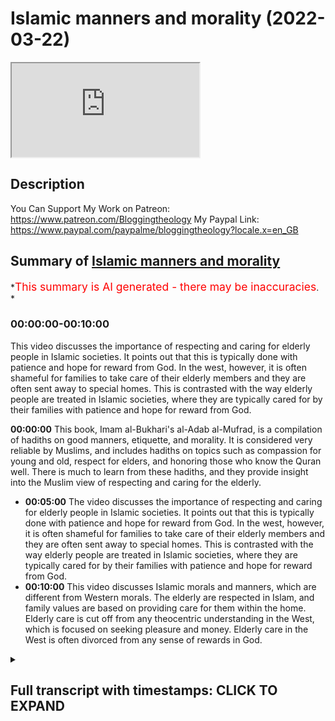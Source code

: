 # Islamic manners and morality (2022-03-22)

<iframe loading='lazy' allow='autoplay' src='https://www.youtube.com/embed/HWzf359ROjw'></iframe>

## Description

You Can Support My Work on Patreon:
<https://www.patreon.com/Bloggingtheology>
My Paypal Link:
<https://www.paypal.com/paypalme/bloggingtheology?locale.x=en_GB>

## Summary of [Islamic manners and morality](https://www.youtube.com/watch?v=HWzf359ROjw)

*<span style="color:red; font-size:125%">This summary is AI generated - there may be inaccuracies</span>. *

### <a onclick="modifyYTiframeseektime('0')">00:00:00-00:10:00</a>

This video discusses the importance of respecting and caring for elderly people in Islamic societies. It points out that this is typically done with patience and hope for reward from God. In the west, however, it is often shameful for families to take care of their elderly members and they are often sent away to special homes. This is contrasted with the way elderly people are treated in Islamic societies, where they are typically cared for by their families with patience and hope for reward from God.

**<a onclick="modifyYTiframeseektime('0')">00:00:00</a>** This book, Imam al-Bukhari's al-Adab al-Mufrad, is a compilation of hadiths on good manners, etiquette, and morality. It is considered very reliable by Muslims, and includes hadiths on topics such as compassion for young and old, respect for elders, and honoring those who know the Quran well. There is much to learn from these hadiths, and they provide insight into the Muslim view of respecting and caring for the elderly.

* **<a onclick="modifyYTiframeseektime('300')">00:05:00</a>** The video discusses the importance of respecting and caring for elderly people in Islamic societies. It points out that this is typically done with patience and hope for reward from God. In the west, however, it is often shameful for families to take care of their elderly members and they are often sent away to special homes. This is contrasted with the way elderly people are treated in Islamic societies, where they are typically cared for by their families with patience and hope for reward from God.
* **<a onclick="modifyYTiframeseektime('600')">00:10:00</a>** This video discusses Islamic morals and manners, which are different from Western morals. The elderly are respected in Islam, and family values are based on providing care for them within the home. Elderly care is cut off from any theocentric understanding in the West, which is focused on seeking pleasure and money. Elderly care in the West is often divorced from any sense of rewards in God.

<details><summary><h2>Full transcript with timestamps: CLICK TO EXPAND</h2></summary>

<a onclick="modifyYTiframeseektime('1')">0:00:01</a> i find the whole subject of islamic  
<a onclick="modifyYTiframeseektime('4')">0:00:04</a> etiquette manners and morality to be  
<a onclick="modifyYTiframeseektime('6')">0:00:06</a> absolutely fascinating and i wanted to  
<a onclick="modifyYTiframeseektime('8')">0:00:08</a> share with you an extract from this  
<a onclick="modifyYTiframeseektime('10')">0:00:10</a> wonderful book  
<a onclick="modifyYTiframeseektime('12')">0:00:12</a> it's called imam al-bukhari's al-adab  
<a onclick="modifyYTiframeseektime('15')">0:00:15</a> al-mufrad with full commentary it's a  
<a onclick="modifyYTiframeseektime('19')">0:00:19</a> perfect code for manners and morality  
<a onclick="modifyYTiframeseektime('22')">0:00:22</a> and this is a really thick book and it's  
<a onclick="modifyYTiframeseektime('24')">0:00:24</a> actually quite cheap to get these days  
<a onclick="modifyYTiframeseektime('26')">0:00:26</a> as well and on the back it says this  
<a onclick="modifyYTiframeseektime('28')">0:00:28</a> imam al-bukhari is best known for being  
<a onclick="modifyYTiframeseektime('32')">0:00:32</a> the author of the rigorously  
<a onclick="modifyYTiframeseektime('34')">0:00:34</a> authenticated collection of hadiths  
<a onclick="modifyYTiframeseektime('37')">0:00:37</a> known as the sahih  
<a onclick="modifyYTiframeseektime('39')">0:00:39</a> this islamic work is deemed by muslims  
<a onclick="modifyYTiframeseektime('41')">0:00:41</a> to be the most authentically transmitted  
<a onclick="modifyYTiframeseektime('44')">0:00:44</a> work after the quran and while it  
<a onclick="modifyYTiframeseektime('47')">0:00:47</a> includes roughly  
<a onclick="modifyYTiframeseektime('49')">0:00:49</a> 250 hadiths on adab this word meaning  
<a onclick="modifyYTiframeseektime('53')">0:00:53</a> good manners etiquette moral values  
<a onclick="modifyYTiframeseektime('56')">0:00:56</a> al-bukhari also dedicated a larger  
<a onclick="modifyYTiframeseektime('59')">0:00:59</a> separate work  
<a onclick="modifyYTiframeseektime('60')">0:01:00</a> to these very important areas that are  
<a onclick="modifyYTiframeseektime('63')">0:01:03</a> relevant to the muslims daily lives and  
<a onclick="modifyYTiframeseektime('65')">0:01:05</a> this separate work is known as this  
<a onclick="modifyYTiframeseektime('69')">0:01:09</a> al-adab al-mufrad and the present volume  
<a onclick="modifyYTiframeseektime('73')">0:01:13</a> presents the work in translation with a  
<a onclick="modifyYTiframeseektime('76')">0:01:16</a> complete commentary so this is an  
<a onclick="modifyYTiframeseektime('78')">0:01:18</a> absolute treasure if you want to  
<a onclick="modifyYTiframeseektime('80')">0:01:20</a> focus on  
<a onclick="modifyYTiframeseektime('82')">0:01:22</a> rigorously authenticated hadiths on a  
<a onclick="modifyYTiframeseektime('84')">0:01:24</a> dab  
<a onclick="modifyYTiframeseektime('85')">0:01:25</a> now chapter 19 of this i just really  
<a onclick="modifyYTiframeseektime('88')">0:01:28</a> like it's entitled young and old young  
<a onclick="modifyYTiframeseektime('91')">0:01:31</a> and old i'm going to read um several  
<a onclick="modifyYTiframeseektime('93')">0:01:33</a> hadiths from this selected by bukhari  
<a onclick="modifyYTiframeseektime('96')">0:01:36</a> obviously  
<a onclick="modifyYTiframeseektime('97')">0:01:37</a> and some of the commentary which i think  
<a onclick="modifyYTiframeseektime('99')">0:01:39</a> is really helpful when it comes to  
<a onclick="modifyYTiframeseektime('101')">0:01:41</a> etiquette manners  
<a onclick="modifyYTiframeseektime('103')">0:01:43</a> how we should view young and old  
<a onclick="modifyYTiframeseektime('107')">0:01:47</a> and the chapter begins with some  
<a onclick="modifyYTiframeseektime('109')">0:01:49</a> comments  
<a onclick="modifyYTiframeseektime('110')">0:01:50</a> some hadiths were reported by different  
<a onclick="modifyYTiframeseektime('113')">0:01:53</a> companions of the prophet and in  
<a onclick="modifyYTiframeseektime('114')">0:01:54</a> different chains of transmission  
<a onclick="modifyYTiframeseektime('117')">0:01:57</a> this indicates that the prophet might  
<a onclick="modifyYTiframeseektime('120')">0:02:00</a> have said the hadith on different  
<a onclick="modifyYTiframeseektime('121')">0:02:01</a> occasions to different people or that he  
<a onclick="modifyYTiframeseektime('124')">0:02:04</a> might have said it on an occasion when  
<a onclick="modifyYTiframeseektime('126')">0:02:06</a> he had a large audience  
<a onclick="modifyYTiframeseektime('129')">0:02:09</a> and then uh  
<a onclick="modifyYTiframeseektime('131')">0:02:11</a> several hadith quoted and i'll just  
<a onclick="modifyYTiframeseektime('133')">0:02:13</a> mention a few of them number three five  
<a onclick="modifyYTiframeseektime('135')">0:02:15</a> five  
<a onclick="modifyYTiframeseektime('136')">0:02:16</a> abu herrera reports that the prophet  
<a onclick="modifyYTiframeseektime('139')">0:02:19</a> said  
<a onclick="modifyYTiframeseektime('140')">0:02:20</a> a person who is not compassionate to our  
<a onclick="modifyYTiframeseektime('143')">0:02:23</a> young  
<a onclick="modifyYTiframeseektime('144')">0:02:24</a> and does not respect the rights of our  
<a onclick="modifyYTiframeseektime('147')">0:02:27</a> old people  
<a onclick="modifyYTiframeseektime('148')">0:02:28</a> does not belong to us  
<a onclick="modifyYTiframeseektime('151')">0:02:31</a> okay that's one another one  
<a onclick="modifyYTiframeseektime('154')">0:02:34</a> uh hadith number 357  
<a onclick="modifyYTiframeseektime('157')">0:02:37</a> abdullah ibn amma reports that the  
<a onclick="modifyYTiframeseektime('159')">0:02:39</a> prophet said  
<a onclick="modifyYTiframeseektime('161')">0:02:41</a> he does not belong to us who does not  
<a onclick="modifyYTiframeseektime('164')">0:02:44</a> show due respect to our elderly and is  
<a onclick="modifyYTiframeseektime('167')">0:02:47</a> not compassionate to our young  
<a onclick="modifyYTiframeseektime('171')">0:02:51</a> and the last hadith i'm going to quote  
<a onclick="modifyYTiframeseektime('173')">0:02:53</a> here 359  
<a onclick="modifyYTiframeseektime('176')">0:02:56</a> al-ashari said  
<a onclick="modifyYTiframeseektime('178')">0:02:58</a> it is a mark of glorifying god to honor  
<a onclick="modifyYTiframeseektime('182')">0:03:02</a> muslims who have gone grey to respect a  
<a onclick="modifyYTiframeseektime('185')">0:03:05</a> person who knows a quran by heart  
<a onclick="modifyYTiframeseektime('188')">0:03:08</a> provided that he neither goes to excess  
<a onclick="modifyYTiframeseektime('191')">0:03:11</a> nor is negligent of it  
<a onclick="modifyYTiframeseektime('193')">0:03:13</a> and to honor a ruler who maintains  
<a onclick="modifyYTiframeseektime('196')">0:03:16</a> justice  
<a onclick="modifyYTiframeseektime('198')">0:03:18</a> now there's some commentary on me it's  
<a onclick="modifyYTiframeseektime('200')">0:03:20</a> very interesting and it shows really  
<a onclick="modifyYTiframeseektime('202')">0:03:22</a> also the differences between the muslim  
<a onclick="modifyYTiframeseektime('204')">0:03:24</a> view of the elderly and the young and  
<a onclick="modifyYTiframeseektime('207')">0:03:27</a> the prevalent western view of the same  
<a onclick="modifyYTiframeseektime('210')">0:03:30</a> and the differences i think are striking  
<a onclick="modifyYTiframeseektime('213')">0:03:33</a> and there's much to learn and much food  
<a onclick="modifyYTiframeseektime('215')">0:03:35</a> for thought here  
<a onclick="modifyYTiframeseektime('217')">0:03:37</a> so um our author says in these hadiths  
<a onclick="modifyYTiframeseektime('219')">0:03:39</a> the prophet mentions two groups for  
<a onclick="modifyYTiframeseektime('222')">0:03:42</a> special treatment  
<a onclick="modifyYTiframeseektime('224')">0:03:44</a> the young who need compassion more than  
<a onclick="modifyYTiframeseektime('227')">0:03:47</a> anything else in the way we treat them  
<a onclick="modifyYTiframeseektime('230')">0:03:50</a> and the old who need respect  
<a onclick="modifyYTiframeseektime('233')">0:03:53</a> people may love the young and  
<a onclick="modifyYTiframeseektime('235')">0:03:55</a> instinctively be kind to them  
<a onclick="modifyYTiframeseektime('238')">0:03:58</a> but they may also feel them to be a  
<a onclick="modifyYTiframeseektime('240')">0:04:00</a> burden particularly when a child is  
<a onclick="modifyYTiframeseektime('243')">0:04:03</a> rebellious  
<a onclick="modifyYTiframeseektime('244')">0:04:04</a> ill or unable to express its needs  
<a onclick="modifyYTiframeseektime('249')">0:04:09</a> compassion eases any difficulty that a  
<a onclick="modifyYTiframeseektime('253')">0:04:13</a> child may cause  
<a onclick="modifyYTiframeseektime('255')">0:04:15</a> it motivates the adult to try to  
<a onclick="modifyYTiframeseektime('258')">0:04:18</a> understand the child and identify the  
<a onclick="modifyYTiframeseektime('261')">0:04:21</a> causes of its unhappiness or irritation  
<a onclick="modifyYTiframeseektime('265')">0:04:25</a> enhancing the first and dealing with the  
<a onclick="modifyYTiframeseektime('268')">0:04:28</a> second  
<a onclick="modifyYTiframeseektime('269')">0:04:29</a> therefore  
<a onclick="modifyYTiframeseektime('270')">0:04:30</a> the prophet stresses the need to be  
<a onclick="modifyYTiframeseektime('272')">0:04:32</a> compassionate to children in all these  
<a onclick="modifyYTiframeseektime('276')">0:04:36</a> hadiths  
<a onclick="modifyYTiframeseektime('278')">0:04:38</a> on the other hand these hadiths focus on  
<a onclick="modifyYTiframeseektime('281')">0:04:41</a> the treatment that should be given to  
<a onclick="modifyYTiframeseektime('283')">0:04:43</a> elderly people  
<a onclick="modifyYTiframeseektime('285')">0:04:45</a> it goes without saying that when one  
<a onclick="modifyYTiframeseektime('287')">0:04:47</a> grows old one's strength declines  
<a onclick="modifyYTiframeseektime('292')">0:04:52</a> several faculties weaken including  
<a onclick="modifyYTiframeseektime('295')">0:04:55</a> memory  
<a onclick="modifyYTiframeseektime('296')">0:04:56</a> hearing and eyesight  
<a onclick="modifyYTiframeseektime('299')">0:04:59</a> some elderly people may become unable to  
<a onclick="modifyYTiframeseektime('302')">0:05:02</a> express themselves as well as they used  
<a onclick="modifyYTiframeseektime('305')">0:05:05</a> to  
<a onclick="modifyYTiframeseektime('306')">0:05:06</a> the problem is that there is little hope  
<a onclick="modifyYTiframeseektime('308')">0:05:08</a> of recovery indeed the reverse is true  
<a onclick="modifyYTiframeseektime('311')">0:05:11</a> and the weakness is increased as time  
<a onclick="modifyYTiframeseektime('314')">0:05:14</a> goes by otherwise it just gets worse  
<a onclick="modifyYTiframeseektime('317')">0:05:17</a> progressively and worse  
<a onclick="modifyYTiframeseektime('319')">0:05:19</a> hence some people may treat treat an  
<a onclick="modifyYTiframeseektime('322')">0:05:22</a> elderly person with condemcension  
<a onclick="modifyYTiframeseektime('325')">0:05:25</a> which may hurt their feelings  
<a onclick="modifyYTiframeseektime('329')">0:05:29</a> to be kind to an elderly person showing  
<a onclick="modifyYTiframeseektime('332')">0:05:32</a> respect and understanding and  
<a onclick="modifyYTiframeseektime('334')">0:05:34</a> overlooking that they may be slow in one  
<a onclick="modifyYTiframeseektime('338')">0:05:38</a> thing or another are all easy for anyone  
<a onclick="modifyYTiframeseektime('341')">0:05:41</a> who has a clear sense of social values  
<a onclick="modifyYTiframeseektime('345')">0:05:45</a> and this is what the hadith brings he  
<a onclick="modifyYTiframeseektime('347')">0:05:47</a> brings these social values we can learn  
<a onclick="modifyYTiframeseektime('350')">0:05:50</a> much from the wisdom and experience of  
<a onclick="modifyYTiframeseektime('353')">0:05:53</a> older people  
<a onclick="modifyYTiframeseektime('354')">0:05:54</a> to dismiss any elderly person as someone  
<a onclick="modifyYTiframeseektime('357')">0:05:57</a> who is past usefulness is particularly  
<a onclick="modifyYTiframeseektime('360')">0:06:00</a> cruel and this happens unfortunately a  
<a onclick="modifyYTiframeseektime('363')">0:06:03</a> lot in the west these days  
<a onclick="modifyYTiframeseektime('365')">0:06:05</a> because it is easy to fall into this  
<a onclick="modifyYTiframeseektime('367')">0:06:07</a> trap the prophet repeatedly stressed the  
<a onclick="modifyYTiframeseektime('370')">0:06:10</a> importance of showing respect and  
<a onclick="modifyYTiframeseektime('373')">0:06:13</a> kindness to our elderly  
<a onclick="modifyYTiframeseektime('376')">0:06:16</a> they are people we should honor  
<a onclick="modifyYTiframeseektime('380')">0:06:20</a> hadith number  
<a onclick="modifyYTiframeseektime('382')">0:06:22</a> 359 already quoted provides a good  
<a onclick="modifyYTiframeseektime('385')">0:06:25</a> example of how the prophet combined the  
<a onclick="modifyYTiframeseektime('388')">0:06:28</a> treatment of three different categories  
<a onclick="modifyYTiframeseektime('390')">0:06:30</a> of people under one heading  
<a onclick="modifyYTiframeseektime('393')">0:06:33</a> the hadith says just to remind us it is  
<a onclick="modifyYTiframeseektime('396')">0:06:36</a> a mark of glorifying god to honor  
<a onclick="modifyYTiframeseektime('399')">0:06:39</a> muslims who have gone gray to respect a  
<a onclick="modifyYTiframeseektime('402')">0:06:42</a> person who knows the quran by heart  
<a onclick="modifyYTiframeseektime('406')">0:06:46</a> provided that he neither goes to excess  
<a onclick="modifyYTiframeseektime('409')">0:06:49</a> nor is negligent of it  
<a onclick="modifyYTiframeseektime('411')">0:06:51</a> and to honor a ruler who maintains  
<a onclick="modifyYTiframeseektime('414')">0:06:54</a> justice  
<a onclick="modifyYTiframeseektime('416')">0:06:56</a> an elderly person who has gone gray may  
<a onclick="modifyYTiframeseektime('419')">0:06:59</a> be only an ordinary person who never  
<a onclick="modifyYTiframeseektime('422')">0:07:02</a> aspired to high position  
<a onclick="modifyYTiframeseektime('424')">0:07:04</a> he may be far removed from the person in  
<a onclick="modifyYTiframeseektime('428')">0:07:08</a> power whom the hadith tells us to honor  
<a onclick="modifyYTiframeseektime('431')">0:07:11</a> if he maintains justice  
<a onclick="modifyYTiframeseektime('434')">0:07:14</a> both may have little in common with a  
<a onclick="modifyYTiframeseektime('436')">0:07:16</a> person who has learned the quran by  
<a onclick="modifyYTiframeseektime('439')">0:07:19</a> heart the latter may only be a youth in  
<a onclick="modifyYTiframeseektime('442')">0:07:22</a> his teens or even younger much younger  
<a onclick="modifyYTiframeseektime('445')">0:07:25</a> people these days remember the quran in  
<a onclick="modifyYTiframeseektime('447')">0:07:27</a> its entirety it's remarkable  
<a onclick="modifyYTiframeseektime('449')">0:07:29</a> nevertheless the prophet tells us that  
<a onclick="modifyYTiframeseektime('451')">0:07:31</a> to honor all these people is a mark of  
<a onclick="modifyYTiframeseektime('455')">0:07:35</a> proper glorification of god  
<a onclick="modifyYTiframeseektime('458')">0:07:38</a> it goes without saying that to glorify  
<a onclick="modifyYTiframeseektime('461')">0:07:41</a> god is an act of worship which is  
<a onclick="modifyYTiframeseektime('463')">0:07:43</a> required by a muslim throughout his life  
<a onclick="modifyYTiframeseektime('468')">0:07:48</a> this is indeed the mark of true faith  
<a onclick="modifyYTiframeseektime('471')">0:07:51</a> therefore when the prophet defines a  
<a onclick="modifyYTiframeseektime('474')">0:07:54</a> certain type of behavior in society  
<a onclick="modifyYTiframeseektime('476')">0:07:56</a> relating it to the glorification of god  
<a onclick="modifyYTiframeseektime('480')">0:08:00</a> he emphasizes its importance as a proper  
<a onclick="modifyYTiframeseektime('484')">0:08:04</a> islamic attitude consequently muslims  
<a onclick="modifyYTiframeseektime('487')">0:08:07</a> acquire this as part of their social  
<a onclick="modifyYTiframeseektime('490')">0:08:10</a> values  
<a onclick="modifyYTiframeseektime('492')">0:08:12</a> this is the reason why the elderly have  
<a onclick="modifyYTiframeseektime('496')">0:08:16</a> always enjoyed a position of respect in  
<a onclick="modifyYTiframeseektime('499')">0:08:19</a> muslim societies now this next paragraph  
<a onclick="modifyYTiframeseektime('502')">0:08:22</a> i find is so  
<a onclick="modifyYTiframeseektime('504')">0:08:24</a> heart rendering and striking as a  
<a onclick="modifyYTiframeseektime('506')">0:08:26</a> westerner living in the west obviously  
<a onclick="modifyYTiframeseektime('509')">0:08:29</a> um the situation is so different from  
<a onclick="modifyYTiframeseektime('511')">0:08:31</a> the way it's described here so i'll just  
<a onclick="modifyYTiframeseektime('514')">0:08:34</a> perhaps make some comments after reading  
<a onclick="modifyYTiframeseektime('516')">0:08:36</a> the paragraph  
<a onclick="modifyYTiframeseektime('517')">0:08:37</a> this is the reason to repeat why the  
<a onclick="modifyYTiframeseektime('520')">0:08:40</a> elderly have always enjoyed a position  
<a onclick="modifyYTiframeseektime('522')">0:08:42</a> of respect  
<a onclick="modifyYTiframeseektime('524')">0:08:44</a> in muslim societies  
<a onclick="modifyYTiframeseektime('526')">0:08:46</a> wherever we may go in the muslim world  
<a onclick="modifyYTiframeseektime('529')">0:08:49</a> we find families taking care of their  
<a onclick="modifyYTiframeseektime('532')">0:08:52</a> elders even when providing such care  
<a onclick="modifyYTiframeseektime('535')">0:08:55</a> involves putting in much effort and  
<a onclick="modifyYTiframeseektime('538')">0:08:58</a> represents a heavy burden  
<a onclick="modifyYTiframeseektime('541')">0:09:01</a> looking after a senile or inva  
<a onclick="modifyYTiframeseektime('545')">0:09:05</a> invalid person  
<a onclick="modifyYTiframeseektime('547')">0:09:07</a> may be very hard and tiring  
<a onclick="modifyYTiframeseektime('551')">0:09:11</a> muslim families undertake these tasks  
<a onclick="modifyYTiframeseektime('553')">0:09:13</a> with patience hoping to receive god's  
<a onclick="modifyYTiframeseektime('556')">0:09:16</a> reward  
<a onclick="modifyYTiframeseektime('558')">0:09:18</a> in fact old people's homes are scarce in  
<a onclick="modifyYTiframeseektime('562')">0:09:22</a> muslim societies to repeat that old  
<a onclick="modifyYTiframeseektime('565')">0:09:25</a> people's homes are scarce in muslim  
<a onclick="modifyYTiframeseektime('568')">0:09:28</a> societies because society makes it  
<a onclick="modifyYTiframeseektime('570')">0:09:30</a> shameful  
<a onclick="modifyYTiframeseektime('572')">0:09:32</a> for a family to relinquish its duty of  
<a onclick="modifyYTiframeseektime('575')">0:09:35</a> providing proper care for its elderly  
<a onclick="modifyYTiframeseektime('580')">0:09:40</a> i this is this is so heart-rending uh in  
<a onclick="modifyYTiframeseektime('583')">0:09:43</a> in britain and i know it's true in many  
<a onclick="modifyYTiframeseektime('584')">0:09:44</a> other places in the west when a person  
<a onclick="modifyYTiframeseektime('587')">0:09:47</a> reaches a very advanced age they are  
<a onclick="modifyYTiframeseektime('589')">0:09:49</a> basically sent to special homes away  
<a onclick="modifyYTiframeseektime('592')">0:09:52</a> from the family where they are looked  
<a onclick="modifyYTiframeseektime('594')">0:09:54</a> after by professional nurses or support  
<a onclick="modifyYTiframeseektime('597')">0:09:57</a> workers  
<a onclick="modifyYTiframeseektime('599')">0:09:59</a> and they all live together and they just  
<a onclick="modifyYTiframeseektime('601')">0:10:01</a> watch television all day and they're  
<a onclick="modifyYTiframeseektime('602')">0:10:02</a> looked after guys by it's very very  
<a onclick="modifyYTiframeseektime('605')">0:10:05</a> different they're taking it taken away  
<a onclick="modifyYTiframeseektime('607')">0:10:07</a> from their families nearly always and  
<a onclick="modifyYTiframeseektime('609')">0:10:09</a> putting special homes away from their  
<a onclick="modifyYTiframeseektime('612')">0:10:12</a> loved ones and there they live out days  
<a onclick="modifyYTiframeseektime('615')">0:10:15</a> often without much love or care from  
<a onclick="modifyYTiframeseektime('618')">0:10:18</a> their family and it's just awful and i'm  
<a onclick="modifyYTiframeseektime('620')">0:10:20</a> not blaming anyone it's just the way  
<a onclick="modifyYTiframeseektime('622')">0:10:22</a> what the west is set up like this  
<a onclick="modifyYTiframeseektime('624')">0:10:24</a> uh and basically the elderly are not  
<a onclick="modifyYTiframeseektime('626')">0:10:26</a> respected they're seen as to be  
<a onclick="modifyYTiframeseektime('628')">0:10:28</a> marginalized and put away somewhere so  
<a onclick="modifyYTiframeseektime('630')">0:10:30</a> that we in our work working lives and  
<a onclick="modifyYTiframeseektime('633')">0:10:33</a> our professional lives don't have to  
<a onclick="modifyYTiframeseektime('634')">0:10:34</a> deal with the responsibilities of caring  
<a onclick="modifyYTiframeseektime('637')">0:10:37</a> for them and looking after them  
<a onclick="modifyYTiframeseektime('639')">0:10:39</a> but islamic social values are very  
<a onclick="modifyYTiframeseektime('641')">0:10:41</a> different and their family values based  
<a onclick="modifyYTiframeseektime('643')">0:10:43</a> on  
<a onclick="modifyYTiframeseektime('644')">0:10:44</a> providing proper care for its elderly  
<a onclick="modifyYTiframeseektime('647')">0:10:47</a> within the home within the family and i  
<a onclick="modifyYTiframeseektime('649')">0:10:49</a> think that is something the west can  
<a onclick="modifyYTiframeseektime('651')">0:10:51</a> learn from and look to to improve the  
<a onclick="modifyYTiframeseektime('654')">0:10:54</a> quality of life of everyone  
<a onclick="modifyYTiframeseektime('656')">0:10:56</a> and of course in the west it's it's  
<a onclick="modifyYTiframeseektime('657')">0:10:57</a> divorced from any sense of the rewards  
<a onclick="modifyYTiframeseektime('659')">0:10:59</a> of god and god's providing fat the  
<a onclick="modifyYTiframeseektime('662')">0:11:02</a> elderly uh support in families is  
<a onclick="modifyYTiframeseektime('665')">0:11:05</a> completely cut off from any theocentric  
<a onclick="modifyYTiframeseektime('667')">0:11:07</a> understanding of  
<a onclick="modifyYTiframeseektime('669')">0:11:09</a> our  
<a onclick="modifyYTiframeseektime('670')">0:11:10</a> our lives on earth which are basically  
<a onclick="modifyYTiframeseektime('673')">0:11:13</a> centered around seeking advancement and  
<a onclick="modifyYTiframeseektime('676')">0:11:16</a> pleasure and money and so on um  
<a onclick="modifyYTiframeseektime('679')">0:11:19</a> completely cut off from a larger  
<a onclick="modifyYTiframeseektime('682')">0:11:22</a> theological understanding theocentric  
<a onclick="modifyYTiframeseektime('684')">0:11:24</a> understanding of our purpose in life  
<a onclick="modifyYTiframeseektime('687')">0:11:27</a> anyway i just wanted to share um those  
<a onclick="modifyYTiframeseektime('689')">0:11:29</a> lovely hadith uh from chapter 19 young  
<a onclick="modifyYTiframeseektime('692')">0:11:32</a> and old and this book uh which i do  
<a onclick="modifyYTiframeseektime('695')">0:11:35</a> recommend is really thick you can see i  
<a onclick="modifyYTiframeseektime('698')">0:11:38</a> mean there's literally thousands of  
<a onclick="modifyYTiframeseektime('700')">0:11:40</a> hadith just on  
<a onclick="modifyYTiframeseektime('702')">0:11:42</a> manners and morality is a perfect code  
<a onclick="modifyYTiframeseektime('705')">0:11:45</a> it says for of manners and morality  
<a onclick="modifyYTiframeseektime('708')">0:11:48</a> compiled by imam al-bukhari so they're  
<a onclick="modifyYTiframeseektime('710')">0:11:50</a> all authentic and it's a marvelous  
<a onclick="modifyYTiframeseektime('712')">0:11:52</a> treasure to to own and god willing i  
<a onclick="modifyYTiframeseektime('716')">0:11:56</a> will  
<a onclick="modifyYTiframeseektime('717')">0:11:57</a> record other perhaps videos talking  
<a onclick="modifyYTiframeseektime('720')">0:12:00</a> about other hadiths as well till next  
<a onclick="modifyYTiframeseektime('722')">0:12:02</a> time  

</details>
